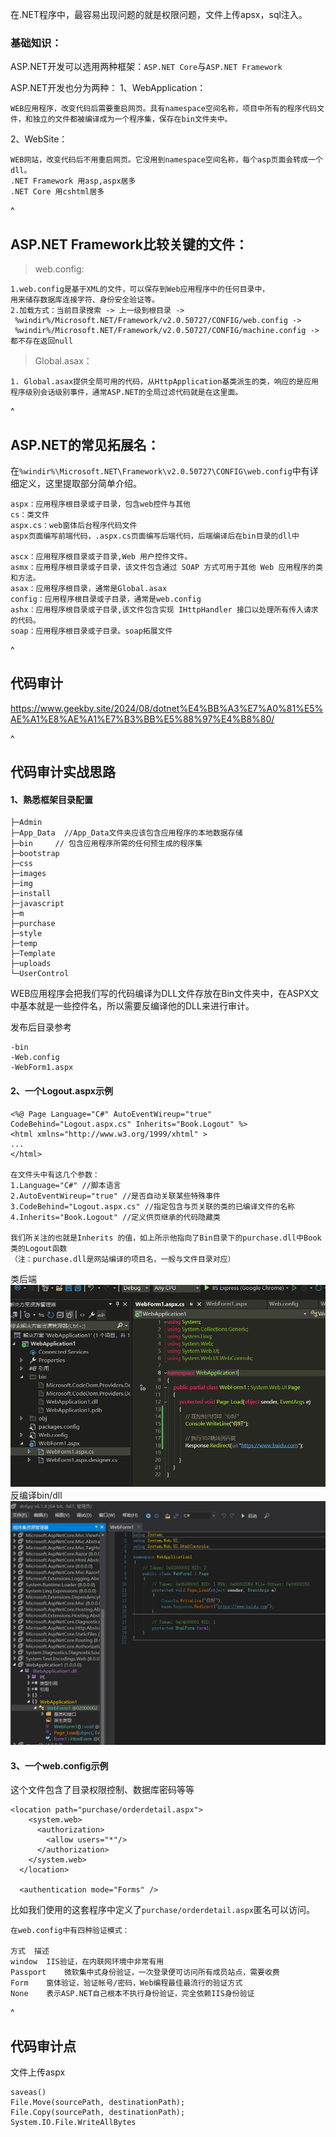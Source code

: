 

在.NET程序中，最容易出现问题的就是权限问题，文件上传apsx，sql注入。



### **基础知识：**

ASP.NET开发可以选用两种框架：`ASP.NET Core`与`ASP.NET Framework`

ASP.NET开发也分为两种：
1、WebApplication：
```
WEB应用程序，改变代码后需要重启网页。具有namespace空间名称，项目中所有的程序代码文件，和独立的文件都被编译成为一个程序集，保存在bin文件夹中。
```
2、WebSite：
```
WEB网站，改变代码后不用重启网页。它没用到namespace空间名称，每个asp页面会转成一个dll。
.NET Framework 用asp,aspx居多
.NET Core 用cshtml居多
```

^
## **ASP.NET Framework比较关键的文件：**
> web.config:

```
1.web.config是基于XML的文件，可以保存到Web应用程序中的任何目录中，
用来储存数据库连接字符、身份安全验证等。
2.加载方式：当前目录搜索 -> 上一级到根目录 ->
 %windir%/Microsoft.NET/Framework/v2.0.50727/CONFIG/web.config ->
 %windir%/Microsoft.NET/Framework/v2.0.50727/CONFIG/machine.config -> 都不存在返回null
```

> Global.asax：

```
1. Global.asax提供全局可用的代码，从HttpApplication基类派生的类，响应的是应用程序级别会话级别事件，通常ASP.NET的全局过滤代码就是在这里面。
```

^
## **ASP.NET的常见拓展名：**

在`%windir%\Microsoft.NET\Framework\v2.0.50727\CONFIG\web.config`中有详细定义，这里提取部分简单介绍。


```
aspx：应用程序根目录或子目录，包含web控件与其他
cs：类文件
aspx.cs：web窗体后台程序代码文件 
aspx页面编写前端代码，.aspx.cs页面编写后端代码，后端编译后在bin目录的dll中

ascx：应用程序根目录或子目录,Web 用户控件文件。
asmx：应用程序根目录或子目录，该文件包含通过 SOAP 方式可用于其他 Web 应用程序的类和方法。
asax：应用程序根目录，通常是Global.asax
config：应用程序根目录或子目录，通常是web.config
ashx：应用程序根目录或子目录,该文件包含实现 IHttpHandler 接口以处理所有传入请求的代码。
soap：应用程序根目录或子目录。soap拓展文件
```




^
## **代码审计**
<https://www.geekby.site/2024/08/dotnet%E4%BB%A3%E7%A0%81%E5%AE%A1%E8%AE%A1%E7%B3%BB%E5%88%97%E4%B8%80/>


^
## **代码审计实战思路**
#### **1、熟悉框架目录配置**
```
├─Admin
├─App_Data  //App_Data文件夹应该包含应用程序的本地数据存储
├─bin     // 包含应用程序所需的任何预生成的程序集
├─bootstrap
├─css
├─images
├─img
├─install
├─javascript
├─m
├─purchase
├─style
├─temp
├─Template
├─uploads
└─UserControl
```
WEB应用程序会把我们写的代码编译为DLL文件存放在Bin文件夹中，在ASPX文中基本就是一些控件名，所以需要反编译他的DLL来进行审计。

发布后目录参考
```
-bin
-Web.config
-WebForm1.aspx
```


#### **2、一个Logout.aspx示例**
```
<%@ Page Language="C#" AutoEventWireup="true" CodeBehind="Logout.aspx.cs" Inherits="Book.Logout" %>
<html xmlns="http://www.w3.org/1999/xhtml" >
...
</html>

在文件头中有这几个参数：
1.Language="C#" //脚本语言
2.AutoEventWireup="true" //是否自动关联某些特殊事件
3.CodeBehind="Logout.aspx.cs" //指定包含与页关联的类的已编译文件的名称
4.Inherits="Book.Logout" //定义供页继承的代码隐藏类

我们所关注的也就是Inherits 的值，如上所示他指向了Bin目录下的purchase.dll中Book类的Logout函数
（注：purchase.dll是网站编译的项目名，一般与文件目录对应）
```
类后端
![](.topwrite/assets/image_1736307332725.png)
反编译bin/dll
![](.topwrite/assets/image_1736307379967.png)

#### **3、一个web.config示例**
这个文件包含了目录权限控制、数据库密码等等
```
<location path="purchase/orderdetail.aspx">
    <system.web>
      <authorization>
        <allow users="*"/>
      </authorization>
    </system.web>
  </location>

  <authentication mode="Forms" />
```
比如我们使用的这套程序中定义了`purchase/orderdetail.aspx`匿名可以访问。
```
在web.config中有四种验证模式：

方式	描述
window	IIS验证，在内联网环境中非常有用
Passport	微软集中式身份验证，一次登录便可访问所有成员站点，需要收费
Form	窗体验证，验证帐号/密码，Web编程最佳最流行的验证方式
None	表示ASP.NET自己根本不执行身份验证，完全依赖IIS身份验证
```



^
## **代码审计点**
文件上传aspx
```
saveas()
File.Move(sourcePath, destinationPath);
File.Copy(sourcePath, destinationPath);
System.IO.File.WriteAllBytes
```